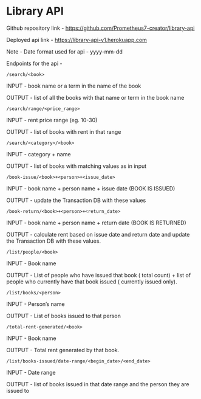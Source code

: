# Library API

Github repository link - https://github.com/Prometheus7-creator/library-api

Deployed api link - https://library-api-v1.herokuapp.com

Note - Date format used for api - yyyy-mm-dd

Endpoints for the api -

    /search/<book>

INPUT - book name or a term in the name of the book

OUTPUT - list of all the books with that name or term in the book name

    /search/range/<price_range>

INPUT - rent price range (eg. 10-30)

OUTPUT - list of books with rent in that range

    /search/<category>/<book>

INPUT - category + name

OUTPUT - list of books with matching values as in input


    /book-issue/<book>+<person>+<issue_date>

INPUT - book name + person name + issue date (BOOK IS ISSUED)

OUTPUT - update the Transaction DB with these values


    /book-return/<book>+<person>+<return_date>

INPUT - book name + person name + return date (BOOK IS RETURNED)

OUTPUT - calculate rent based on issue date and return date and update the
Transaction DB with these values.


    /list/people/<book>

INPUT - Book name

OUTPUT - List of people who have issued that book ( total count) + list of people
who currently have that book issued ( currently issued only).




    /list/books/<person>

INPUT - Person’s name

OUTPUT - List of books issued to that person


    /total-rent-generated/<book>

INPUT - Book name

OUTPUT - Total rent generated by that book.


    /list/books-issued/date-range/<begin_date>/<end_date>

INPUT - Date range

OUTPUT - list of books issued in that date range and the person they are issued to

